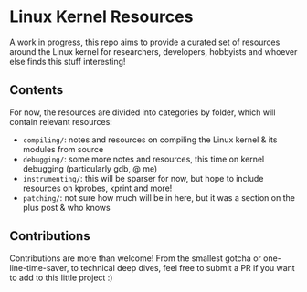 # Linux Kernel Resources
A work in progress, this repo aims to provide a curated set of resources around the Linux kernel for researchers, developers, hobbyists and whoever else finds this stuff interesting!

## Contents
For now, the resources are divided into categories by folder, which will contain relevant resources:
* `compiling/`: notes and resources on compiling the Linux kernel & its modules from source
* `debugging/`: some more notes and resources, this time on kernel debugging (particularly gdb, @ me)
* `instrumenting/`: this will be sparser for now, but hope to include resources on kprobes, kprint and more!
* `patching/`: not sure how much will be in here, but it was a section on the plus post & who knows

## Contributions
Contributions are more than welcome! From the smallest gotcha or one-line-time-saver, to technical deep dives, feel free to submit a PR if you want to add to this little project :) 
